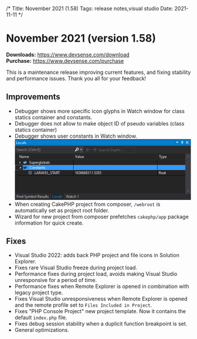 /*
Title: November 2021 (1.58)
Tags: release notes,visual studio
Date: 2021-11-11
*/

# November 2021 (version 1.58)

**Downloads:** https://www.devsense.com/download<br/>
**Purchase:** https://www.devsense.com/purchase

This is a maintenance release improving current features, and fixing stability and performance issues. Thank you all for your feedback!

## Improvements

- Debugger shows more specific icon glyphs in Watch window for class statics container and constants.
- Debugger does not allow to make object ID of pseudo variables (class statics container)
- Debugger shows user constants in Watch window.
  ![debugger user constants](imgs/debug-locals-constants.png)
- When creating CakePHP project from composer, `/webroot` is automatically set as project root folder.
- Wizard for new project from composer prefetches `cakephp/app` package information for quick create.

## Fixes

- Visual Studio 2022: adds back PHP project and file icons in Solution Explorer.
- Fixes rare Visual Studio freeze during project load.
- Performance fixes during project load, avoids making Visual Studio unresponsive for a period of time.
- Performance fixes when Remote Explorer is opened in combination with legacy project type.
- Fixes Visual Studio unresponsiveness when Remote Explorer is opened and the remote profile set to `Files Included in Project`.
- Fixes "PHP Console Project" new project template. Now it contains the default `index.php` file.
- Fixes debug session stability when a duplicit function breakpoint is set.
- General optimizations.
